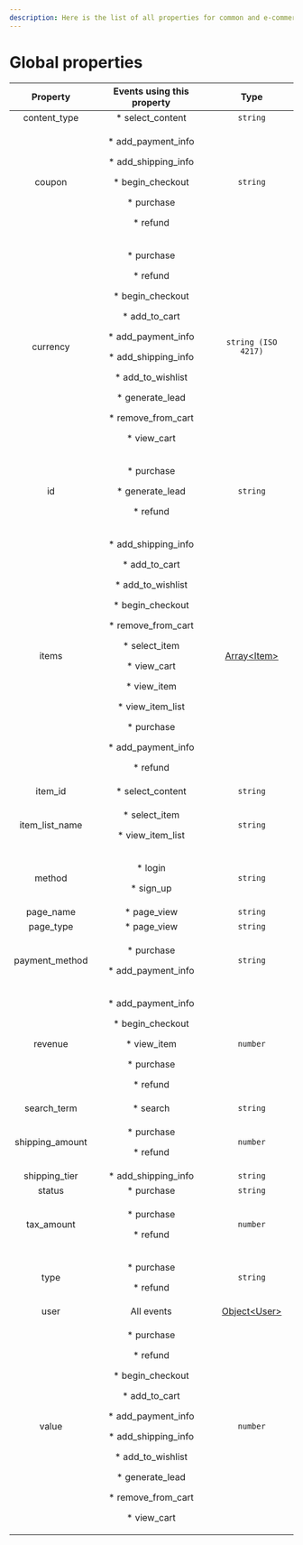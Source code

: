 ```yaml
---
description: Here is the list of all properties for common and e-commerce events
---
```


# Global properties

|     Property     |                                                                                                                               Events using this property                                                                                                                               |                                                    Type                                                   |
| :--------------: | :------------------------------------------------------------------------------------------------------------------------------------------------------------------------------------------------------------------------------------------------------------------------------------: | :-------------------------------------------------------------------------------------------------------: |
|   content\_type  |                                                                                                                                   \* select\_content                                                                                                                                   |                                                  `string`                                                 |
|      coupon      |                                                                                   <p>* add_payment_info</p><p>  * add_shipping_info</p><p>  * begin_checkout</p><p>  * purchase</p><p>  * refund</p>                                                                                   |                                                  `string`                                                 |
|     currency     |                       <p>  * purchase</p><p>  * refund</p><p>  * begin_checkout</p><p>  * add_to_cart</p><p>  * add_payment_info</p><p>  * add_shipping_info</p><p>  * add_to_wishlist</p><p>  * generate_lead</p><p>  * remove_from_cart</p><p>  * view_cart</p>                      |                                            `string (ISO 4217)`                                            |
|        id        |                                                                                                              <p>  * purchase</p><p>  * generate_lead</p><p>  * refund</p>                                                                                                              |                                                  `string`                                                 |
|       items      | <p>  * add_shipping_info</p><p>  * add_to_cart</p><p>  * add_to_wishlist</p><p>  * begin_checkout</p><p>  * remove_from_cart</p><p>  * select_item</p><p>  * view_cart</p><p>  * view_item</p><p>  * view_item_list</p><p>  * purchase</p><p>  * add_payment_info</p><p>  * refund</p> |  [Array\<Item>](https://community.commandersact.com/platform-x/developers/tracking/events-reference#item) |
|     item\_id     |                                                                                                                                   \* select\_content                                                                                                                                   |                                                  `string`                                                 |
| item\_list\_name |                                                                                                                      <p>* select_item</p><p>  * view_item_list</p>                                                                                                                     |                                                  `string`                                                 |
|      method      |                                                                                                                            <p>* login</p><p>  * sign_up</p>                                                                                                                            |                                                  `string`                                                 |
|    page\_name    |                                                                                                                                      \* page\_view                                                                                                                                     |                                                  `string`                                                 |
|    page\_type    |                                                                                                                                      \* page\_view                                                                                                                                     |                                                  `string`                                                 |
|  payment\_method |                                                                                                                     <p>  * purchase</p><p>  * add_payment_info</p>                                                                                                                     |                                                  `string`                                                 |
|      revenue     |                                                                                       <p>* add_payment_info</p><p>  * begin_checkout</p><p>  * view_item</p><p>  * purchase</p><p>  * refund</p>                                                                                       |                                                  `number`                                                 |
|   search\_term   |                                                                                                                                        \* search                                                                                                                                       |                                                  `string`                                                 |
| shipping\_amount |                                                                                                                           <p>* purchase</p><p>  * refund</p>                                                                                                                           |                                                  `number`                                                 |
|  shipping\_tier  |                                                                                                                                 \* add\_shipping\_info                                                                                                                                 |                                                  `string`                                                 |
|      status      |                                                                                                                                        \* purchase                                                                                                                                     |                                                  `string`                                                 |
|    tax\_amount   |                                                                                                                           <p>* purchase</p><p>  * refund</p>                                                                                                                           |                                                  `number`                                                 |
|       type       |                                                                                                                           <p>* purchase</p><p>  * refund</p>                                                                                                                           |                                                  `string`                                                 |
|       user       |                                                                                                                                       All events                                                                                                                                       | [Object\<User>](https://community.commandersact.com/platform-x/developers/tracking/events-reference#user) |
|       value      |                       <p>  * purchase</p><p>  * refund</p><p>  * begin_checkout</p><p>  * add_to_cart</p><p>  * add_payment_info</p><p>  * add_shipping_info</p><p>  * add_to_wishlist</p><p>  * generate_lead</p><p>  * remove_from_cart</p><p>  * view_cart</p>                      |                                                  `number`                                                 |
